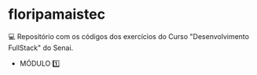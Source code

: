 # floripamaistec

:computer: Repositório com os códigos dos exercícios do Curso "Desenvolvimento FullStack" do Senai.


- MÓDULO 	:one:
